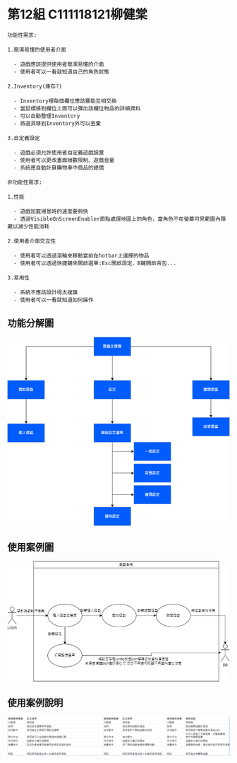 # 第12組 C111118121柳健棠

```
功能性需求:

1.簡潔易懂的使用者介面

  - 遊戲應該提供使用者簡潔易懂的介面
  - 使用者可以一看就知道自己的角色狀態

2.Inventory(庫存?)

  - Inventory裡每個欄位應該要能互相交換
  - 當鼠標移到欄位上面可以彈出該欄位物品的詳細資料
  - 可以自動整理Inventory
  - 將道具移到Inventory外可以丟棄

3.自定義設定

  - 遊戲必須允許使用者自定義遊戲設置
  - 使用者可以更改畫面幀數限制、遊戲音量
  - 系統應自動計算購物車中商品的總價

非功能性需求:

1.性能

  - 遊戲加載場景時的速度要夠快
  - 透過VisibleOnScreenEnabler節點處理地圖上的角色，當角色不在螢幕可見範圍內隱藏以減少性能消耗

2.使用者介面交互性

  - 使用者可以透過滾輪來移動當前在hotbar上選擇的物品
  - 使用者可以透過快捷鍵來開啟選單:Esc開啟設定、B鍵開啟背包...

3.易用性

  - 系統不應該設計得太複雜
  - 使用者可以一看就知道如何操作
```
## 功能分解圖
![FDD](FDD.drawio.png)

## 使用案例圖
![UCG](UCG.drawio.png)

## 使用案例說明
![UCGD](USGD.png)
